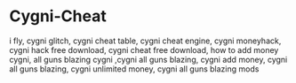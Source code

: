 # Cygni-Cheat
i fly, cygni glitch, cygni cheat table, cygni cheat engine, cygni moneyhack, cygni hack free download, cygni cheat free download, how to add money cygni, all guns blazing cygni ,cygni all guns blazing, cygni add money, cygni all guns blazing, cygni unlimited money, cygni all guns blazing mods
